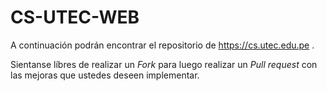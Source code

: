 # CS-UTEC-WEB
 
A continuación podrán encontrar el repositorio de https://cs.utec.edu.pe . 

Sientanse líbres de realizar un *Fork* para luego realizar un *Pull request* con las mejoras que ustedes deseen implementar.
